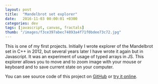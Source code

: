 ```yaml
---
layout: post
title:  "Mandelbrot set explorer"
date:   2016-11-03 00:00:01 +0300
categories: dev
tags: [javascript, canvas, fractals]
thumb: "/images/f3ce397abec74893a4f71f0bdee73c72.jpg"
---
```


This is one of my first projects. Initially I wrote explorer of the Mandelbrot set in C++ in 2012, but several years later I have wrote it again but in Javascript. It was an experiment of usage of typed arrays in JS. This explorer allows you to move and to zoom image with your mouse or keyboard and to save current state on your computer.


You can see source code of this project on [GitHub](https://github.com/sfi0zy/es6-mandelbrot) or [try it online](http://sfi0zy.github.io/es6-mandelbrot/).
